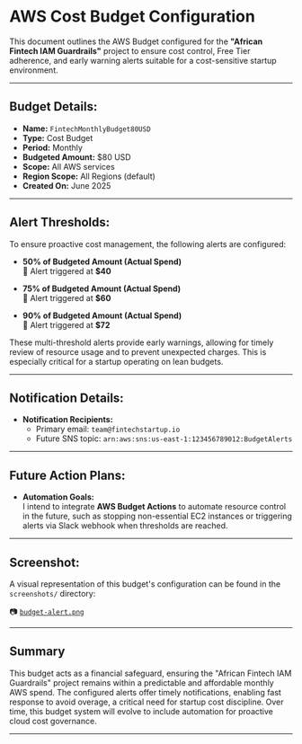 # AWS Cost Budget Configuration

This document outlines the AWS Budget configured for the **"African Fintech IAM Guardrails"** project to ensure cost control, Free Tier adherence, and early warning alerts suitable for a cost-sensitive startup environment.

---

## Budget Details:

- **Name:** `FintechMonthlyBudget80USD`
- **Type:** Cost Budget
- **Period:** Monthly
- **Budgeted Amount:** $80 USD
- **Scope:** All AWS services
- **Region Scope:** All Regions (default)
- **Created On:** June 2025

---

## Alert Thresholds:

To ensure proactive cost management, the following alerts are configured:

- **50% of Budgeted Amount (Actual Spend)**  
  🔔 Alert triggered at **$40**

- **75% of Budgeted Amount (Actual Spend)**  
  🔔 Alert triggered at **$60**

- **90% of Budgeted Amount (Actual Spend)**  
  🔔 Alert triggered at **$72**

These multi-threshold alerts provide early warnings, allowing for timely review of resource usage and to prevent unexpected charges. This is especially critical for a startup operating on lean budgets.

---

## Notification Details:

- **Notification Recipients:**  
  - Primary email: `team@fintechstartup.io`  
  - Future SNS topic: `arn:aws:sns:us-east-1:123456789012:BudgetAlerts`

---

## Future Action Plans:

- **Automation Goals:**  
  I intend to integrate **AWS Budget Actions** to automate resource control in the future, such as stopping non-essential EC2 instances or triggering alerts via Slack webhook when thresholds are reached.

---

## Screenshot:

A visual representation of this budget's configuration can be found in the `screenshots/` directory:

📷 [`budget-alert.png`](./screenshots/budget-alert.png)

---

## Summary

This budget acts as a financial safeguard, ensuring the "African Fintech IAM Guardrails" project remains within a predictable and affordable monthly AWS spend. The configured alerts offer timely notifications, enabling fast response to avoid overage, a critical need for startup cost discipline. Over time, this budget system will evolve to include automation for proactive cloud cost governance.

---
